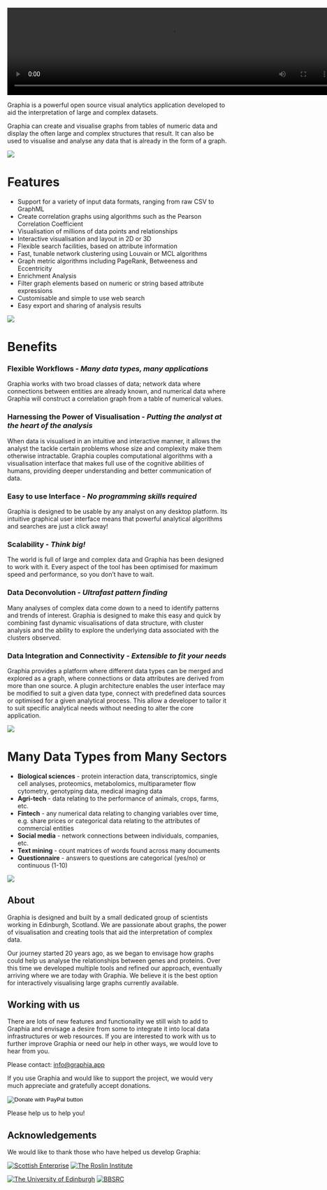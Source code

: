  <video autoplay src="{{site.baseurl}}/assets/banner_blur.webm" width="750" height="200" controls autoplay loop></video>

Graphia is a powerful open source visual analytics application developed to aid the interpretation of large and complex datasets.

Graphia can create and visualise graphs from tables of numeric data and display the often large and complex structures that result. It can also be used to visualise and analyse any data that is already in the form of a graph.

![]({{site.baseurl}}/assets/main/tree-graphs.png)

# **Features**

- Support for a variety of input data formats, ranging from raw CSV to GraphML
- Create correlation graphs using algorithms such as the Pearson Correlation Coefficient
- Visualisation of millions of data points and relationships
- Interactive visualisation and layout in 2D or 3D
- Flexible search facilities, based on attribute information
- Fast, tunable network clustering using Louvain or MCL algorithms
- Graph metric algorithms including PageRank, Betweeness and Eccentricity
- Enrichment Analysis
- Filter graph elements based on numeric or string based attribute expressions
- Customisable and simple to use web search
- Easy export and sharing of analysis results

![]({{site.baseurl}}/assets/main/taxonomy.png)

# **Benefits**

### **Flexible Workflows** - _Many data types, many applications_

Graphia works with two broad classes of data; network data where connections between entities are already known, and numerical data where Graphia will construct a correlation graph from a table of numerical values.

### **Harnessing the Power of Visualisation** - _Putting the analyst at the heart of the analysis_

When data is visualised in an intuitive and interactive manner, it allows the analyst the tackle certain problems whose size and complexity make them otherwise intractable. Graphia couples computational algorithms with a visualisation interface that makes full use of the cognitive abilities of humans, providing deeper understanding and better communication of data.

### **Easy to use Interface** - _No programming skills required_

Graphia is designed to be usable by any analyst on any desktop platform. Its intuitive graphical user interface means that powerful analytical algorithms and searches are just a click away!

### **Scalability** - _Think big!_

The world is full of large and complex data and Graphia has been designed to work with it. Every aspect of the tool has been optimised for maximum speed and performance, so you don’t have to wait.

### **Data Deconvolution** - _Ultrafast pattern finding_

Many analyses of complex data come down to a need to identify patterns and trends of interest. Graphia is designed to make this easy and quick by combining fast dynamic visualisations of data structure, with cluster analysis and the ability to explore the underlying data associated with the clusters observed.
 
### **Data Integration and Connectivity** - _Extensible to fit your needs_

Graphia provides a platform where different data types can be merged and explored as a graph, where connections or data attributes are derived from more than one source. A plugin architecture enables the user interface may be modified to suit a given data type, connect with predefined data sources or optimised for a given analytical process. This allow a developer to tailor it to suit specific analytical needs without needing to alter the core application.

![]({{site.baseurl}}/assets/main/black-graph.png)

# **Many Data Types from Many Sectors**

- **Biological sciences** - protein interaction data, transcriptomics, single cell analyses, proteomics, metabolomics, multiparameter flow cytometry, genotyping data, medical imaging data
- **Agri-tech** - data relating to the performance of animals, crops, farms, etc.
- **Fintech** - any numerical data relating to changing variables over time, e.g. share prices or categorical data relating to the attributes of commercial entities
- **Social media** - network connections between individuals, companies, etc.
- **Text mining** - count matrices of words found across many documents
- **Questionnaire** - answers to questions are categorical (yes/no) or continuous (1-10)

![]({{site.baseurl}}/assets/main/ui.png)
 
## **About**

Graphia is designed and built by a small dedicated group of scientists working in Edinburgh, Scotland. We are passionate about graphs, the power of visualisation and creating tools that aid the interpretation of complex data. 

Our journey started 20 years ago, as we began to envisage how graphs could help us analyse the relationships between genes and proteins. Over this time we developed multiple tools and refined our approach, eventually arriving where we are today with Graphia. We believe it is the best option for interactively visualising large graphs currently available.

## **Working with us**

There are lots of new features and functionality we still wish to add to Graphia and envisage a desire from some to integrate it into local data infrastructures or web resources. If you are interested to work with us to further improve Graphia or need our help in other ways, we would love to hear from you.

Please contact: <info@graphia.app>

If you use Graphia and would like to support the project, we would very much appreciate and gratefully accept donations.
<form action="https://www.paypal.com/cgi-bin/webscr" method="post" target="_top">
<input type="hidden" name="cmd" value="_s-xclick" />
<input type="hidden" name="hosted_button_id" value="N8MZXJQLUX67N" />
<input type="image" src="https://www.paypalobjects.com/en_GB/i/btn/btn_donate_LG.gif" border="0" name="submit" title="PayPal - The safer, easier way to pay online!" alt="Donate with PayPal button" />
<img alt="" border="0" src="https://www.paypal.com/en_GB/i/scr/pixel.gif" width="1" height="1" />
</form>

Please help us to help you!

## **Acknowledgements** ##

We would like to thank those who have helped us develop Graphia:

[![Scottish Enterprise]({{site.baseurl}}/assets/logos/scotent.png)](https://www.scottish-enterprise.com/)
[![The Roslin Institute]({{site.baseurl}}/assets/logos/roslin.png)](https://www.roslin.ed.ac.uk/)

[![The University of Edinburgh]({{site.baseurl}}/assets/logos/uoe.png)](https://www.ed.ac.uk/)
[![BBSRC]({{site.baseurl}}/assets/logos/bbsrc.png)](https://bbsrc.ukri.org/)
